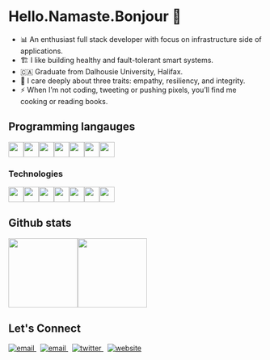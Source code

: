 # Hello.Namaste.Bonjour  👋


- 📊 An enthusiast full stack developer with focus on infrastructure side of applications. <br>
- 🏗️ I like building healthy and fault-tolerant smart systems. <br>
- 🇨🇦 Graduate from Dalhousie University, Halifax. <br>
- 🔆 I care deeply about three traits: empathy, resiliency, and integrity. <br>
- ⚡  When I’m not coding, tweeting or pushing pixels, you’ll find me cooking or reading books.

## Programming langauges


<img height="30" src="https://img.shields.io/badge/-Python-000?&logo=Python"><img height="30" src="https://img.shields.io/badge/-C-000?&logo=C"><img height="30" src="https://img.shields.io/badge/-JavaScript-000?&logo=JavaScript"><img height="30" src="https://img.shields.io/badge/-Java-000?&logo=Java&logoColor=007396"><img height="30" src="https://img.shields.io/badge/-TypeScript-000?&logo=TypeScript"><img height="30" src="https://img.shields.io/badge/-C++-000?&logo=c%2b%2b&logoColor=00599C"><img height="30" src="https://img.shields.io/badge/-SQL-000?&logo=MySQL">




### Technologies

<img height="30" src="https://img.shields.io/badge/-AWS-000?&logo=Amazon-AWS&logoColor=F90"><img height="30" src="https://img.shields.io/badge/-Docker-000?&logo=Docker"><img height="30" src="https://img.shields.io/badge/-Kubernetes-000?&logo=Kubernetes"><img height="30" src="https://img.shields.io/badge/-Linux-000?&logo=Linux"><img height="30" src="https://img.shields.io/badge/-Node.js-000?&logo=node.js"><img height="30" src="https://img.shields.io/badge/-Redis-000?&logo=Redis"><img height="30" src="https://img.shields.io/badge/-Spring-000?&logo=Spring">

## Github stats

<a href="https://www.iayush.xyz/"><img height="137px" src="https://github-readme-stats.vercel.app/api?username=ayushverma8&hide_title=true&hide_border=true&show_icons=true&include_all_commits=true&count_private=true&line_height=21&text_color=000&icon_color=000&bg_color=0,ea6161,ffc64d,fffc4d,52fa5a&theme=graywhite" /><!-- wi*quL3fcV --><img height="137px" src="https://github-readme-stats.vercel.app/api/top-langs/?username=ayushverma8&hide=html&hide_title=true&hide_border=true&layout=compact&langs_count=6&exclude_repo=comp426,Redventures-Movie-Quotes&text_color=000&icon_color=fff&bg_color=0,52fa5a,4dfcff,c64dff&theme=graywhite" /></a>

## Let's Connect
<p align="left">
  <a href="mailto:ayushverma8@gmail.com">
     <img  src="https://img.shields.io/badge/email-red?style=for-the-badge&logo=gmail&logoColor=white" alt="email">
  <a/>&nbsp;
  <a href="https://www.linkedin.com/in/ayushverma8/">
     <img  src="https://img.shields.io/badge/linkedin-0A66C2?style=for-the-badge&logo=linkedin&logoColor=white" alt="email">
  <a/>&nbsp;
  <a href="https://twitter.com/ayushverma33">
     <img  src="https://img.shields.io/badge/twitter-1DA1F2?style=for-the-badge&logo=twitter&logoColor=white" alt="twitter">
  <a/>&nbsp;
  <a href="https://web.cs.dal.ca/~ayushv/">
     <img  src="https://img.shields.io/badge/website-C3897E?style=for-the-badge&logo=about.me&logoColor=white" alt="website">
  <a/>
<p/>
